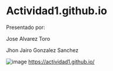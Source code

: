 # Actividad1.github.io
Presentado por: 

Jose Alvarez Toro

Jhon Jairo Gonzalez Sanchez

![image](https://github.com/jalvarez5/Actividad1.github.io/assets/99405225/a1c03ef6-2499-44c2-9607-7839971f2e1d)
https://actividad1.github.io/

